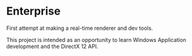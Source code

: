 # Enterprise

First attempt at making a real-time renderer and dev tools.

This project is intended as an opportunity to learn Windows Application development and the DirectX 12 API.